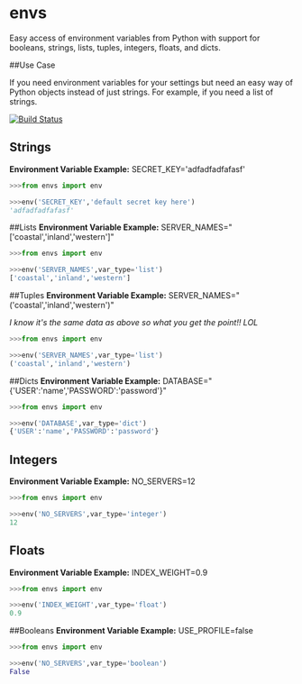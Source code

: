 # envs
Easy access of environment variables from Python with support for booleans, strings, lists, tuples, integers, floats, and dicts.

##Use Case

If you need environment variables for your settings but need an easy way of Python objects instead of just strings. For example, if you need a list of strings.


[![Build Status](https://travis-ci.org/bjinwright/envs.svg?branch=master)](https://travis-ci.org/bjinwright/envs)

## Strings

**Environment Variable Example:** SECRET_KEY='adfadfadfafasf'
```python
>>>from envs import env

>>>env('SECRET_KEY','default secret key here')
'adfadfadfafasf'
```

##Lists
**Environment Variable Example:** SERVER_NAMES="['coastal','inland','western']"
```python
>>>from envs import env

>>>env('SERVER_NAMES',var_type='list')
['coastal','inland','western']
```

##Tuples
**Environment Variable Example:** SERVER_NAMES="('coastal','inland','western')"

_I know it's the same data as above so what you get the point!! LOL_
```python
>>>from envs import env

>>>env('SERVER_NAMES',var_type='list')
('coastal','inland','western')
```

##Dicts
**Environment Variable Example:** DATABASE="{'USER':'name','PASSWORD':'password'}"

```python
>>>from envs import env

>>>env('DATABASE',var_type='dict')
{'USER':'name','PASSWORD':'password'}
```

## Integers

**Environment Variable Example:** NO_SERVERS=12
```python
>>>from envs import env

>>>env('NO_SERVERS',var_type='integer')
12
```

## Floats

**Environment Variable Example:** INDEX_WEIGHT=0.9
```python
>>>from envs import env

>>>env('INDEX_WEIGHT',var_type='float')
0.9
```

##Booleans
**Environment Variable Example:** USE_PROFILE=false
```python
>>>from envs import env

>>>env('NO_SERVERS',var_type='boolean')
False
```
